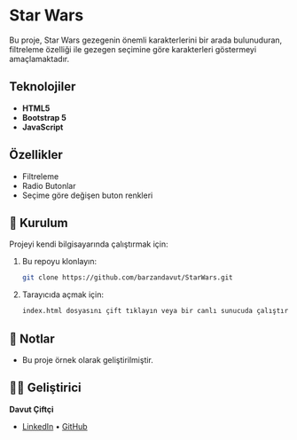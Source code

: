 
#  Star Wars

Bu proje, Star Wars gezegenin önemli karakterlerini bir arada bulunuduran, filtreleme özelliği ile gezegen seçimine göre karakterleri göstermeyi amaçlamaktadır.

## Teknolojiler

- **HTML5**
- **Bootstrap 5**
- **JavaScript**

## Özellikler

-  Filtreleme
-  Radio Butonlar
-  Seçime göre değişen buton renkleri


## 📁 Kurulum

Projeyi kendi bilgisayarında çalıştırmak için:

1. Bu repoyu klonlayın:
   ```bash
   git clone https://github.com/barzandavut/StarWars.git
   ```

2. Tarayıcıda açmak için:
   ```bash
   index.html dosyasını çift tıklayın veya bir canlı sunucuda çalıştırın.
   ```

## 📌 Notlar

- Bu proje örnek olarak geliştirilmiştir.

## 🧑‍💻 Geliştirici

**Davut Çiftçi**   
- [LinkedIn](https://www.linkedin.com/in/barzandavutciftci/) • [GitHub](https://github.com/barzandavut)
